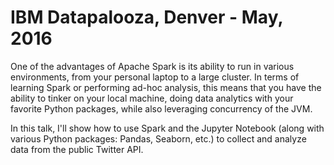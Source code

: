 # IBM Datapalooza, Denver - May, 2016

One of the advantages of Apache Spark is its ability to run in various environments, from your personal laptop to a large cluster. In terms of learning Spark or performing ad-hoc analysis, this means that you have the ability to tinker on your local machine, doing data analytics with your favorite Python packages, while also leveraging concurrency of the JVM.

In this talk, I'll show how to use Spark and the Jupyter Notebook (along with various Python packages: Pandas, Seaborn, etc.) to collect and analyze data from the public Twitter API.
